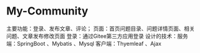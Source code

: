 # My-Community
主要功能：登录、发布文章、评论；
页面：首页问题目录、问题详情页面、相关问题、文章发布修改页面
登录：通过Gitee第三方应用登录
设计的技术：服务端：SpringBoot 、Mybatis 、Mysql 
           客户端：Thyemleaf 、Ajax 
